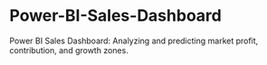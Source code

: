# Power-BI-Sales-Dashboard
Power BI Sales Dashboard: Analyzing and predicting market profit, contribution, and growth zones.
